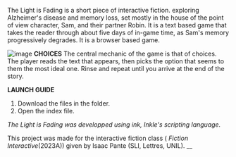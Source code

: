 The Light is Fading is a short piece of interactive fiction. exploring Alzheimer's disease and memory loss, set mostly in the house of the point of view character, Sam, and their partner Robin. It is a text based game
    that takes the reader through about five days of in-game time, as Sam's memory progressively degrades. It is a browser based game.  

![image](https://github.com/m-bhreathnach/The-Light-is-Fading---IF/assets/157715855/361eb5a3-0545-43a0-80ff-32c6cd1444c4)
**CHOICES**
The central mechanic of the game is that of choices. The player reads the text that appears, then picks the option that seems to them the most ideal one. Rinse and repeat until you arrive at the end of the story. 

**LAUNCH GUIDE**
1) Download the files in the folder.
2) Open the index file.


_The Light is Fading was developped using ink, Inkle's scripting language._

 This project was made for the interactive fiction class ( _Fiction Interactive_(2023A)) given by Isaac Pante (SLI, Lettres, UNIL). __
